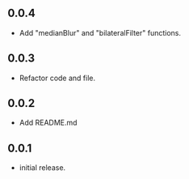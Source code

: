 ## 0.0.4

* Add "medianBlur" and "bilateralFilter" functions. 

## 0.0.3

* Refactor code and file.

## 0.0.2

* Add README.md

## 0.0.1

* initial release.
